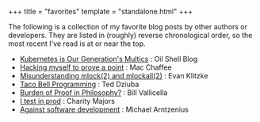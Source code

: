 +++
title = "favorites"
template = "standalone.html"
+++

The following is a collection of my favorite blog posts by other authors or developers. They are listed in (roughly)
reverse chronological order, so the most recent I've read is at or near the top.

* [Kubernetes is Our Generation's Multics](https://www.oilshell.org/blog/2021/07/blog-backlog-2.html#kubernetes-is-our-generations-multics) : Oil Shell Blog
* [Hacking myself to prove a point](https://www.macchaffee.com/blog/2023/hacking-myself/) : Mac Chaffee
* [Misunderstanding mlock(2) and mlockall(2)](https://eklitzke.org/mlock-and-mlockall) : Evan Klitzke
* [Taco Bell Programming](http://widgetsandshit.com/teddziuba/2010/10/taco-bell-programming.html) : Ted Dziuba
* [Burden of Proof in Philosophy?](https://maverickphilosopher.typepad.com/maverick_philosopher/2011/06/burden-of-proof-in-philosophy-1.html) : Bill Vallicella
* [I test in prod](https://increment.com/testing/i-test-in-production/) : Charity Majors
* [Against software development](http://www.rntz.net/post/against-software-development.html) : Michael Arntzenius
